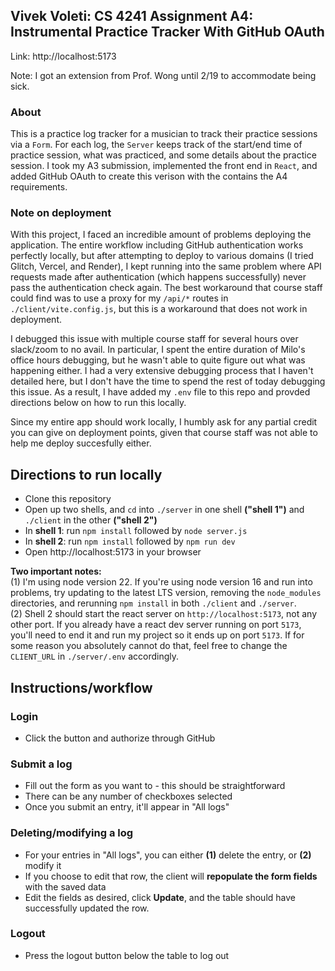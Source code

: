 ## **Vivek Voleti: CS 4241 Assignment A4:** Instrumental Practice Tracker With GitHub OAuth 

Link: http://localhost:5173

Note: I got an extension from Prof. Wong until 2/19 to accommodate being sick.

### About
This is a practice log tracker for a musician to track their practice sessions via a `Form`. For each log, the `Server` keeps track of the start/end time of practice session, what was practiced, and some details about the practice session. I took my A3 submission, implemented the front end in `React`, and added GitHub OAuth to create this verison with the contains the A4 requirements.

### Note on deployment
With this project, I faced an incredible amount of problems deploying the application. The entire workflow including GitHub authentication works perfectly locally, but after attempting to deploy to various domains (I tried Glitch, Vercel, and Render), I kept running into the same problem where API requests made after authentication (which happens successfully) never pass the authentication check again. The best workaround that course staff could find was to use a proxy for my `/api/*` routes in `./client/vite.config.js`, but this is a workaround that does not work in deployment.

I debugged this issue with multiple course staff for several hours over slack/zoom to no avail. In particular, I spent the entire duration of Milo's office hours debugging, but he wasn't able to quite figure out what was happening either. I had a very extensive debugging process that I haven't detailed here, but I don't have the time to spend the rest of today debugging this issue. As a result, I have added my `.env` file to this repo and provded directions below on how to run this locally.

Since my entire app should work locally, I humbly ask for any partial credit you can give on deployment points, given that course staff was not able to help me deploy succesfully either.

## Directions to run locally
 - Clone this repository
 - Open up two shells, and `cd` into `./server` in one shell **("shell 1")** and `./client` in the other **("shell 2")**
 - In **shell 1**: run `npm install` followed by `node server.js`
 - In **shell 2**: run `npm install` followed by `npm run dev`
 - Open http://localhost:5173 in your browser

**Two important notes:** <br>
 (1) I'm using node version 22. If you're using node version 16 and run into problems, try updating to the latest LTS version, removing the `node_modules` directories, and rerunning `npm install` in both `./client` and `./server`.<br>
 (2) Shell 2 should start the react server on `http://localhost:5173`, not any other port. If you already have a react dev server running on port `5173`, you'll need to end it and run my project so it ends up on port `5173`. If for some reason you absolutely cannot do that, feel free to change the `CLIENT_URL` in `./server/.env` accordingly.

## Instructions/workflow
### Login
 - Click the button and authorize through GitHub

### Submit a log
 - Fill out the form as you want to - this should be straightforward
 - There can be any number of checkboxes selected
 - Once you submit an entry, it'll appear in "All logs"

### Deleting/modifying a log
 - For your entries in "All logs", you can either <b>(1)</b> delete the entry, or <b>(2)</b> modify it
 - If you choose to edit that row, the client will **repopulate the form fields** with the saved data
 - Edit the fields as desired, click **Update**, and the table should have successfully updated the row.

### Logout
 - Press the logout button below the table to log out